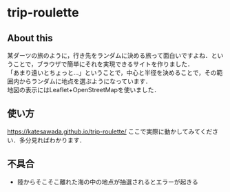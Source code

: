 # trip-roulette

## About this
某ダーツの旅のように，行き先をランダムに決める旅って面白いですよね．ということで，ブラウザで簡単にそれを実現できるサイトを作りました．  
「あまり遠いとちょっと…」ということで，中心と半径を決めることで，その範囲内からランダムに地点を選ぶようになっています．  
地図の表示にはLeaflet+OpenStreetMapを使いました．
## 使い方
https://katesawada.github.io/trip-roulette/
ここで実際に動かしてみてください．多分見ればわかります．
## 不具合
 - 陸からそこそこ離れた海の中の地点が抽選されるとエラーが起きる